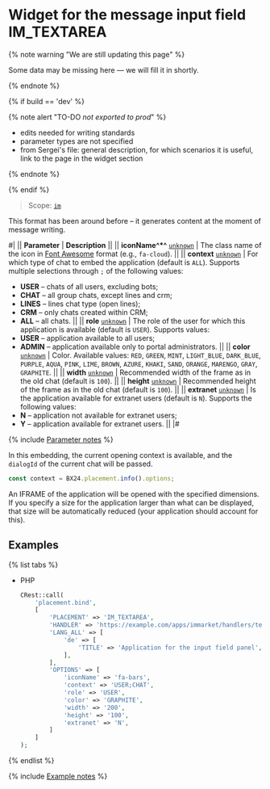 # Widget for the message input field IM_TEXTAREA

{% note warning "We are still updating this page" %}

Some data may be missing here — we will fill it in shortly.

{% endnote %}

{% if build == 'dev' %}

{% note alert "TO-DO _not exported to prod_" %}

- edits needed for writing standards
- parameter types are not specified
- from Sergei's file: general description, for which scenarios it is useful, link to the page in the widget section

{% endnote %}

{% endif %}

> Scope: [`im`](../../scopes/permissions.md)

This format has been around before – it generates content at the moment of message writing.

#|
|| **Parameter** | **Description** ||
|| **iconName^*^**
[`unknown`](../../data-types.md) | The class name of the icon in [Font Awesome](https://fontawesome.com/search) format (e.g., `fa-cloud`). ||
|| **context**
[`unknown`](../../data-types.md) | For which type of chat to embed the application (default is `ALL`). Supports multiple selections through `;` of the following values:
- **USER** – chats of all users, excluding bots;
- **CHAT** – all group chats, except lines and crm;
- **LINES** – lines chat type (open lines);
- **CRM** – only chats created within CRM;
- **ALL** – all chats.
 ||
|| **role**
[`unknown`](../../data-types.md) | The role of the user for which this application is available (default is `USER`). Supports values:
- **USER** – application available to all users;
- **ADMIN** – application available only to portal administrators.
 ||
|| **color**
[`unknown`](../../data-types.md) | Color. Available values: `RED`, `GREEN`, `MINT`, `LIGHT_BLUE`, `DARK_BLUE`, `PURPLE`, `AQUA`, `PINK`, `LIME`, `BROWN`, `AZURE`, `KHAKI`, `SAND`, `ORANGE`, `MARENGO`, `GRAY`, `GRAPHITE`. ||
|| **width**
[`unknown`](../../data-types.md) | Recommended width of the frame as in the old chat (default is `100`). ||
|| **height**
[`unknown`](../../data-types.md) | Recommended height of the frame as in the old chat (default is `100`). ||
|| **extranet**
[`unknown`](../../data-types.md) | Is the application available for extranet users (default is `N`). Supports the following values:
- **N** – application not available for extranet users;
- **Y** – application available for extranet users.
 ||
|#

{% include [Parameter notes](../../../_includes/required.md) %}

In this embedding, the current opening context is available, and the `dialogId` of the current chat will be passed.

```js
const context = BX24.placement.info().options;
```

An IFRAME of the application will be opened with the specified dimensions. If you specify a size for the application larger than what can be displayed, that size will be automatically reduced (your application should account for this).

## Examples

{% list tabs %}

- PHP

    ```php
    CRest::call(
        'placement.bind',
        [
            'PLACEMENT' => 'IM_TEXTAREA',
            'HANDLER' => 'https://example.com/apps/immarket/handlers/textarea.php',
            'LANG_ALL' => [
                'de' => [
                    'TITLE' => 'Application for the input field panel',
                ],
            ],
            'OPTIONS' => [
                'iconName' => 'fa-bars',
                'context' => 'USER;CHAT',
                'role' => 'USER',
                'color' => 'GRAPHITE',
                'width' => '200',
                'height' => '100',
                'extranet' => 'N',
            ]
        ]
    );
    ```

{% endlist %}

{% include [Example notes](../../../_includes/examples.md) %}